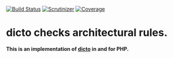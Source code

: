 [![Build Status](https://travis-ci.org/lechimp-p/dicto.php.svg?branch=master)](https://travis-ci.org/lechimp-p/php-dicto)
[![Scrutinizer](https://scrutinizer-ci.com/g/lechimp-p/dicto.php/badges/quality-score.png?b=master)](https://scrutinizer-ci.com/g/lechimp-p/php-dicto)
[![Coverage](https://scrutinizer-ci.com/g/lechimp-p/dicto.php/badges/coverage.png?b=master)](https://scrutinizer-ci.com/g/lechimp-p/php-dicto)

# dicto checks architectural rules.

**This is an implementation of [dicto](http://scg.unibe.ch/dicto) in and for PHP.**

